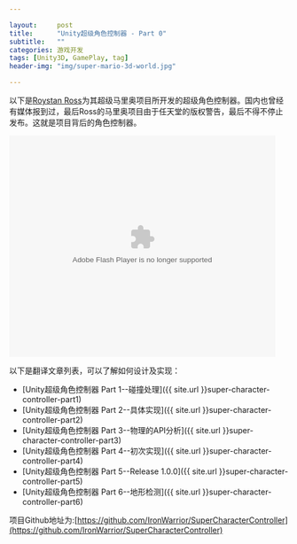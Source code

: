 ```yaml
---

layout:     post
title:      "Unity超级角色控制器 - Part 0"
subtitle:   ""
categories: 游戏开发
tags: [Unity3D, GamePlay, tag]
header-img: "img/super-mario-3d-world.jpg"

---
```


以下是[Roystan Ross](https://roystanross.wordpress.com/)为其超级马里奥项目所开发的超级角色控制器。国内也曾经有媒体报到过，最后Ross的马里奥项目由于任天堂的版权警告，最后不得不停止发布。这就是项目背后的角色控制器。


<embed src="http://player.youku.com/player.php/sid/XMTQ0MjcxMjQwMA==/v.swf" allowFullScreen="true" quality="high" width="480" height="400" align="middle" allowScriptAccess="always" type="application/x-shockwave-flash">



以下是翻译文章列表，可以了解如何设计及实现：

* [Unity超级角色控制器 Part 1--碰撞处理]({{ site.url }}super-character-controller-part1)
* [Unity超级角色控制器 Part 2--具体实现]({{ site.url }}super-character-controller-part2)
* [Unity超级角色控制器 Part 3--物理的API分析]({{ site.url }}super-character-controller-part3)
* [Unity超级角色控制器 Part 4--初次实现]({{ site.url }}super-character-controller-part4)
* [Unity超级角色控制器 Part 5--Release 1.0.0]({{ site.url }}super-character-controller-part5)
* [Unity超级角色控制器 Part 6--地形检测]({{ site.url }}super-character-controller-part6)


项目Github地址为:[https://github.com/IronWarrior/SuperCharacterController](https://github.com/IronWarrior/SuperCharacterController)



